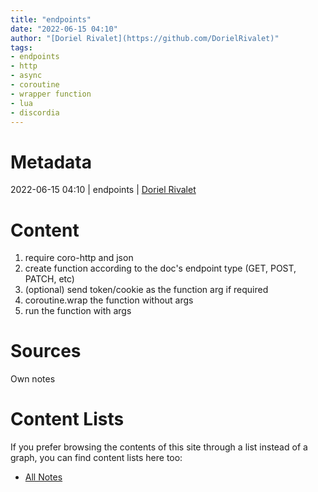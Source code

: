 ```yaml
---
title: "endpoints"
date: "2022-06-15 04:10"
author: "[Doriel Rivalet](https://github.com/DorielRivalet)"
tags:
- endpoints
- http
- async
- coroutine
- wrapper function
- lua
- discordia
---
```


# Metadata
2022-06-15 04:10  | endpoints | [Doriel Rivalet](https://github.com/DorielRivalet)

# Content
1. require coro-http and json
2. create function according to the doc's endpoint type (GET, POST, PATCH, etc)
3. (optional) send token/cookie as the function arg if required
4. coroutine.wrap the function without args
5. run the function with args

# Sources
Own notes

# Content Lists
If you prefer browsing the contents of this site through a list instead of a graph, you can find content lists here too:

- [All Notes](notes/)

